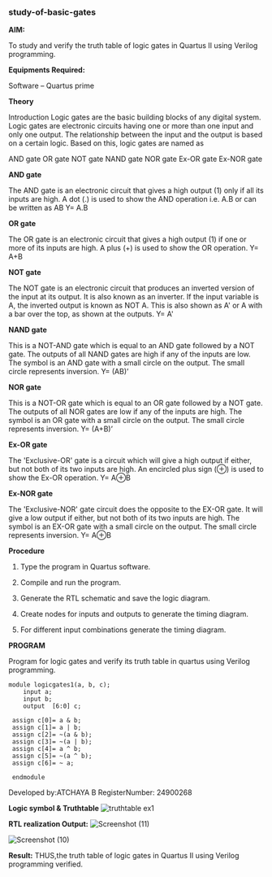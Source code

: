 ### study-of-basic-gates

**AIM:** 

To study and verify the truth table of logic gates in Quartus II using Verilog programming.

**Equipments Required:**

Software – Quartus prime 

**Theory**

Introduction Logic gates are the basic building blocks of any digital system. Logic gates are electronic circuits having one or more than one input and only one output. The relationship between the input and the output is based on a certain logic. Based on this, logic gates are named as

AND gate OR gate NOT gate NAND gate NOR gate Ex-OR gate Ex-NOR gate

**AND gate**

The AND gate is an electronic circuit that gives a high output (1) only if all its inputs are high. A dot (.) is used to show the AND operation i.e. A.B or can be written as AB
Y= A.B

**OR gate** 

The OR gate is an electronic circuit that gives a high output (1) if one or more of its inputs are high. A plus (+) is used to show the OR operation.
Y= A+B

**NOT gate**

The NOT gate is an electronic circuit that produces an inverted version of the input at its output. It is also known as an inverter. If the input variable is A, the inverted output is known as NOT A. This is also shown as A' or A with a bar over the top, as shown at the outputs.
Y= A'

**NAND gate**

This is a NOT-AND gate which is equal to an AND gate followed by a NOT gate. The outputs of all NAND gates are high if any of the inputs are low. The symbol is an AND gate with a small circle on the output. The small circle represents inversion.
Y= (AB)’

**NOR gate**

This is a NOT-OR gate which is equal to an OR gate followed by a NOT gate. The outputs of all NOR gates are low if any of the inputs are high. The symbol is an OR gate with a small circle on the output. The small circle represents inversion.
Y= (A+B)’

**Ex-OR gate**

The 'Exclusive-OR' gate is a circuit which will give a high output if either, but not both of its two inputs are high. An encircled plus sign (⊕) is used to show the Ex-OR operation.
Y= A⊕B

**Ex-NOR gate**

The 'Exclusive-NOR' gate circuit does the opposite to the EX-OR gate. It will give a low output if either, but not both of its two inputs are high. The symbol is an EX-OR gate with a small circle on the output. The small circle represents inversion.
Y= A⊕B

**Procedure** 

1.	Type the program in Quartus software.

2.	Compile and run the program.

3.	Generate the RTL schematic and save the logic diagram.

4.	Create nodes for inputs and outputs to generate the timing diagram.

5.	For different input combinations generate the timing diagram.


**PROGRAM**

Program for logic gates and verify its truth table in quartus using Verilog programming.

    module logicgates1(a, b, c); 
        input a; 
        input b; 
        output  [6:0] c; 
 
     assign c[0]= a & b; 
     assign c[1]= a | b; 
     assign c[2]= ~(a & b); 
     assign c[3]= ~(a | b); 
     assign c[4]= a ^ b; 
     assign c[5]= ~(a ^ b); 
     assign c[6]= ~ a; 
 
     endmodule
 

 Developed by:ATCHAYA B
 RegisterNumber: 24900268
 
**Logic symbol & Truthtable**
![truthtable ex1](https://github.com/user-attachments/assets/d3a32dd2-dd97-4de9-b19d-7d2b9342cb62)



**RTL realization Output:** 
![Screenshot (11)](https://github.com/user-attachments/assets/b966ea09-003c-474b-b5ed-b709f0dba92e)

![Screenshot (10)](https://github.com/user-attachments/assets/14091759-bbb0-4249-b2b2-4f48edae966d)





**Result:**
THUS,the truth table of logic gates in Quartus II using Verilog programming verified.


